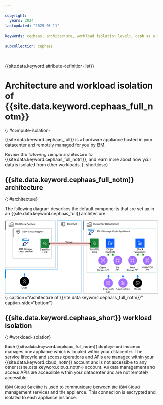 ```yaml
---

copyright:
  years: 2024
lastupdated: "2025-03-11"

keywords: cephaas, architecture, workload isolation levels, ceph as a service

subcollection: cephaas

---
```


{{site.data.keyword.attribute-definition-list}}


# Architecture and workload isolation of {{site.data.keyword.cephaas_full_notm}}
{: #compute-isolation}

{{site.data.keyword.cephaas_full}} is a hardware appliance hosted in your datacenter and remotely managed for you by IBM.

Review the following sample architecture for {{site.data.keyword.cephaas_full_notm}}, and learn more about how your data is isolated from other workloads.
{: shortdesc}

## {{site.data.keyword.cephaas_full_notm}} architecture
{: #architecture}

The following diagram describes the default components that are set up in an {{site.data.keyword.cephaas_full}} architecture.

![Architecture of {{site.data.keyword.cephaas_full_notm}}](images/architecture-cephaas.svg "Architecture of {{site.data.keyword.cephaas_full_notm}}"){: caption="Architecture of {{site.data.keyword.cephaas_full_notm}}" caption-side="bottom"}

## {{site.data.keyword.cephaas_short}} workload isolation
{: #workload-isolation}

Each {{site.data.keyword.cephaas_full_notm}} deployment instance manages one appliance which is located within your datacenter. The service lifecycle and access operations and APIs are managed within your {{site.data.keyword.cloud_notm}} account and is not accessible to any other {{site.data.keyword.cloud_notm}} account. All data management and access APIs are accessible within your datacenter and are not remotely accessible.

IBM Cloud Satellite is used to communicate between the IBM Cloud management services and the appliance.  This connection is encrypted and isolated to each appliance instance.

